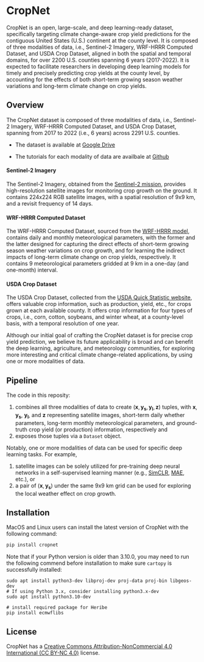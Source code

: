 # CropNet

CropNet is an open, large-scale, and deep learning-ready dataset, specifically targeting climate change-aware crop yield predictions for the contiguous United States (U.S.) continent at the county level. It is composed of three modalities of data, i.e., Sentinel-2 Imagery, WRF-HRRR Computed Dataset, and USDA Crop Dataset, aligned in both the spatial and temporal domains, for over 2200 U.S. counties spanning 6 years (2017-2022). It is expected to facilitate researchers in developing deep learning models for timely and precisely predicting crop yields at the county level, by accounting for the effects of both short-term growing season weather variations and long-term climate change on crop yields.



## Overview

The CropNet dataset is composed of three modalities of data, i.e., Sentinel-2 Imagery, WRF-HRRR Computed Dataset, and USDA Crop Dataset, spanning from 2017 to 2022 (i.e., 6 years) across 2291 U.S. counties. 

- The dataset is available at [Google Drive](https://drive.google.com/drive/folders/1Js98GAxf1LeAUTxP1JMZZIrKvyJStDgz)

- The tutorials for each modality of data are availbale at [Github](https://anonymous.4open.science/r/CropNet)

  

#### Sentinel-2 Imagery

The Sentinel-2 Imagery, obtained from the [Sentinel-2 mission](https://sentinel.esa.int/web/sentinel/missions/sentinel-2), provides high-resolution satellite images for monitoring crop growth on the ground. It contains 224x224 RGB satellite images, with a spatial resolution of 9x9 km, and a revisit frequency of 14 days. 

#### WRF-HRRR Computed Dataset

The WRF-HRRR Computed Dataset, sourced from the [WRF-HRRR model](https://home.chpc.utah.edu/~u0553130/Brian_Blaylock/hrrr_FAQ.html), contains daily and monthly meteorological parameters, with the former and the latter designed for capturing the direct effects of short-term growing season weather variations on crop growth, and for learning the indirect impacts of long-term climate change on crop yields, respectively. It contains 9 meteorological parameters gridded at 9 km in a one-day (and one-month) interval.

#### USDA Crop Dataset

The USDA Crop Dataset, collected from the [USDA Quick Statistic website](https://quickstats.nass.usda.gov/), offers valuable crop information, such as production, yield, etc., for crops grown at each available county. It offers crop information for four types of crops, i.e., corn, cotton, soybeans, and winter wheat, at a county-level basis, with a temporal resolution of one year.



Although our initial goal of crafting the CropNet dataset is for precise crop yield prediction, we believe its future applicability is broad and can benefit the deep learning, agriculture, and meteorology communities, for exploring more interesting and critical climate change-related applications, by using one or more modalities of data.



## Pipeline

The code in this reposity:

1. combines all three modalities of data to create $(\mathbf{x}, \mathbf{y_{s}}, \mathbf{y_{l}}, \mathbf{z})$ tuples, with $\mathbf{x}$, $\mathbf{y_{s}}$, $\mathbf{y_{l}}$, and $\mathbf{z}$ representing satellite images, short-term daily whether parameters, long-term monthly meteorological parameters, and ground-truth crop yield (or production) information, respectively and
2. exposes those tuples via a `Dataset` object.

Notably, one or more modalities of data can be used for specific deep learning tasks. For example,

1. satellite images can be solely utilized for pre-training deep neural networks in a self-supervised learning manner (e.g., [SimCLR](https://arxiv.org/pdf/2002.05709.pdf), [MAE](https://arxiv.org/pdf/2111.06377.pdf), etc.), or
2. a pair of $(\mathbf{x}, \mathbf{y_{s}})$ under the same 9x9 km grid can be used for exploring the local weather effect on crop growth.



## Installation

MacOS and Linux users can install the latest version of CropNet with the following command:

```python
pip install cropnet
```



Note that if your Python version is older than 3.10.0, you may need to run the following commend before installation to make sure `cartopy` is successfully installed:

```shell
sudo apt install python3-dev libproj-dev proj-data proj-bin libgeos-dev
# If using Python 3.x, consider installing python3.x-dev
sudo apt install python3.10-dev

# install required package for Heribe
pip install ecmwflibs
```





## License

CropNet has a [Creative Commons Attribution-NonCommercial 4.0 International (CC BY-NC 4.0)](https://creativecommons.org/licenses/by-nc/4.0/) license.